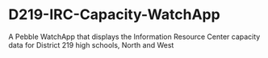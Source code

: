 # D219-IRC-Capacity-WatchApp
A Pebble WatchApp that displays the Information Resource Center capacity data for District 219 high schools, North and West
